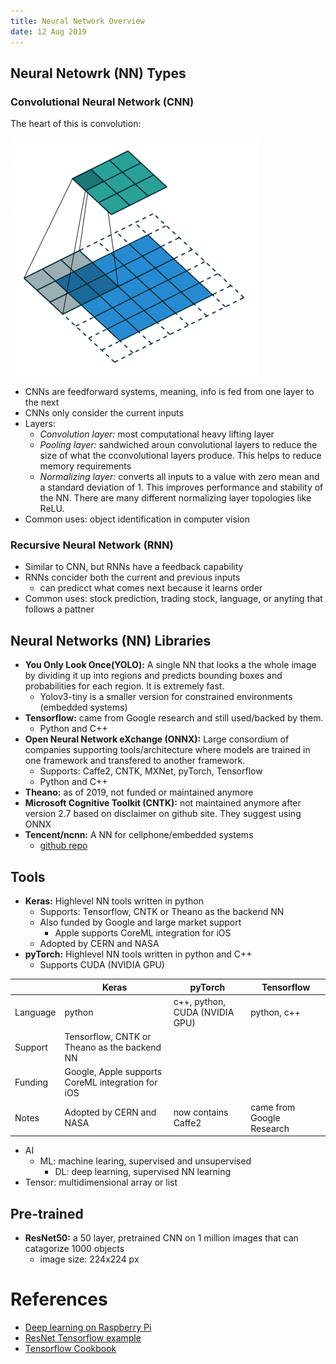 ```yaml
---
title: Neural Network Overview
date: 12 Aug 2019
---
```


## Neural Netowrk (NN) Types

### Convolutional Neural Network (CNN)

The heart of this is convolution:

![](conv.gif)

- CNNs are feedforward systems, meaning, info is fed from one layer to the next
- CNNs only consider the current inputs
- Layers:
    - *Convolution layer:* most computational heavy lifting layer
    - *Pooling layer:* sandwiched aroun convolutional layers to reduce the size
    of what the cconvolutional layers produce. This helps to reduce memory
    requirements
    - *Normalizing layer:* converts all inputs to a value with zero mean and a
    standard deviation of 1. This improves performance and stability of the NN.
    There are many different normalizing layer topologies like ReLU.
- Common uses: object identification in computer vision

### Recursive Neural Network (RNN)

- Similar to CNN, but RNNs have a feedback capability
- RNNs concider both the current and previous inputs
    - can predicct what comes next because it learns order
- Common uses: stock prediction, trading stock, language, or anyting that
follows a pattner

## Neural Networks (NN) Libraries

- **You Only Look Once(YOLO):** A single NN that looks a the whole image by
dividing it up into regions and predicts bounding boxes and probabilities for
each region. It is extremely fast.
    - Yolov3-tiny is a smaller version for constrained environments (embedded
        systems)
- **Tensorflow:** came from Google research and still used/backed by them.
    - Python and C++
- **Open Neural Network eXchange (ONNX):** Large consordium of companies supporting
tools/architecture where models are trained in one framework and transfered
to another framework.
    - Supports: Caffe2, CNTK, MXNet, pyTorch, Tensorflow
    - Python and C++
- **Theano:** as of 2019, not funded or maintained anymore
- **Microsoft Cognitive Toolkit (CNTK):** not maintained anymore after version
2.7 based on disclaimer on github site. They suggest using ONNX
- **Tencent/ncnn:** A NN for cellphone/embedded systems
    - [github repo](https://github.com/Tencent/ncnn)

## Tools

- **Keras:** Highlevel NN tools written in python
    - Supports: Tensorflow, CNTK or Theano as the backend NN
    - Also funded by Google and large market support
        - Apple supports CoreML integration for iOS
    - Adopted by CERN and NASA
- **pyTorch:** Highlevel NN tools written in python and C++
    - Supports CUDA (NVIDIA GPU)

|          | Keras  | pyTorch | Tensorflow |
|----------|--------|---------|------------|
| Language | python | c++, python, CUDA (NVIDIA GPU) | python, c++ |
| Support  | Tensorflow, CNTK or Theano as the backend NN | | |
| Funding  | Google, Apple supports CoreML integration for iOS | | |
| Notes    | Adopted by CERN and NASA | now contains Caffe2 | came from Google Research |

- AI
    - ML: machine learing, supervised and unsupervised
        - DL: deep learning, supervised NN learning
- Tensor: multidimensional array or list

## Pre-trained

- **ResNet50:** a 50 layer, pretrained CNN on 1 million images that can
catagorize 1000 objects
    - image size: 224x224 px

# References

- [Deep learning on Raspberry Pi](https://medium.com/nanonets/how-to-easily-detect-objects-with-deep-learning-on-raspberrypi-225f29635c74)
- [ResNet Tensorflow example](https://github.com/taki0112/ResNet-Tensorflow)
- [Tensorflow Cookbook](https://github.com/taki0112/Tensorflow-Cookbook)

